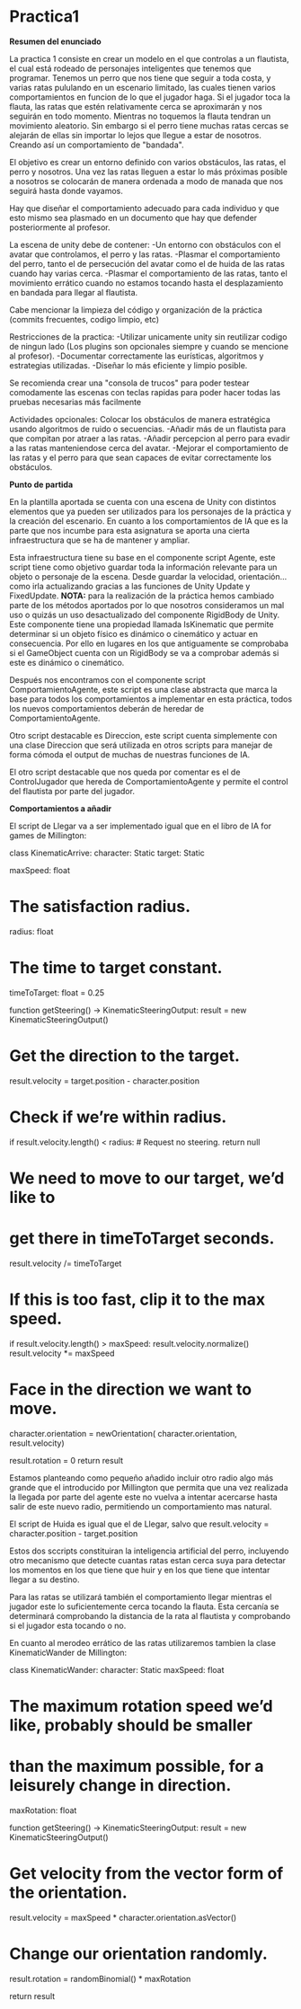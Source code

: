 # Practica1

**Resumen del enunciado**

La practica 1 consiste en crear un modelo en el que controlas a un flautista, el cual está rodeado de personajes inteligentes que tenemos que programar. Tenemos un perro que
nos tiene que seguir a toda costa, y varias ratas pululando en un escenario limitado, las cuales tienen varios comportamientos
en funcion de lo que el jugador haga. Si el jugador toca la flauta, las ratas que estén relativamente cerca se aproximarán y nos seguirán en todo momento. Mientras no toquemos 
la flauta tendran un movimiento aleatorio. Sin embargo si el perro tiene muchas ratas cercas se alejarán de ellas sin importar lo lejos que llegue a estar de nosotros. Creando así
un comportamiento de "bandada".

El objetivo es crear un entorno definido con varios obstáculos, las ratas, el perro y nosotros. Una vez las ratas lleguen a estar lo más próximas posible a nosotros se colocarán
de manera ordenada a modo de manada que nos seguirá hasta donde vayamos.

Hay que diseñar el comportamiento adecuado para cada individuo y que esto mismo sea plasmado en un documento que hay que defender posteriormente al profesor.

La escena de unity debe de contener:
-Un entorno con obstáculos con el avatar que controlamos, el perro y las ratas.
-Plasmar el comportamiento del perro, tanto el de persecución del avatar como el de huida de las ratas cuando hay varias cerca.
-Plasmar el comportamiento de las ratas, tanto el movimiento errático cuando no estamos tocando hasta el desplazamiento en bandada para llegar al flautista.

Cabe mencionar la limpieza del código y organización de la práctica (commits frecuentes, codigo limpio, etc)

Restricciones de la practica:
-Utilizar unicamente unity sin reutilizar codigo de ningun lado (Los plugins son opcionales siempre y cuando se mencione al profesor).
-Documentar correctamente las eurísticas, algoritmos y estrategias utilizadas.
-Diseñar lo más eficiente y limpio posible.

Se recomienda crear una "consola de trucos" para poder testear comodamente las escenas con teclas rapidas para poder hacer todas las pruebas necesarias más facilmente

Actividades opcionales:
Colocar los obstáculos de manera estratégica usando algoritmos de ruido o secuencias.
-Añadir más de un flautista para que compitan por atraer a las ratas.
-Añadir percepcion al perro para evadir a las ratas manteniendose cerca del avatar.
-Mejorar el comportamiento de las ratas y el perro para que sean capaces de evitar correctamente los obstáculos.

**Punto de partida**

En la plantilla aportada se cuenta con una escena de Unity con distintos elementos que ya pueden ser utilizados para los personajes de la práctica y la creación del escenario.
En cuanto a los comportamientos de IA que es la parte que nos incumbe para esta asignatura se aporta una cierta infraestructura que se ha de mantener y ampliar.

Esta infraestructura tiene su base en el componente script Agente, este script tiene como objetivo guardar toda la información relevante para un objeto o personaje de la escena.
Desde guardar la velocidad, orientación... como irla actualizando gracias a las funciones de Unity Update y FixedUpdate.
**NOTA:** para la realización de la práctica hemos cambiado parte de los métodos aportados por lo que nosotros consideramos un mal uso o quizás un uso desactualizado del componente
RigidBody de Unity. Este componente tiene una propiedad llamada IsKinematic que permite determinar si un objeto físico es dinámico o cinemático y actuar en consecuencia. Por ello
en lugares en los que antiguamente se comprobaba si el GameObject cuenta con un RigidBody se va a comprobar además si este es dinámico o cinemático.

Después nos encontramos con el componente script ComportamientoAgente, este script es una clase abstracta que marca la base para todos los comportamientos a implementar en esta práctica,
todos los nuevos comportamientos deberán de heredar de ComportamientoAgente.

Otro script destacable es Direccion, este script cuenta simplemente con una clase Direccion que será utilizada en otros scripts para manejar de forma cómoda el output de muchas de nuestras
funciones de IA.

El otro script destacable que nos queda por comentar es el de ControlJugador que hereda de ComportamientoAgente y permite el control del flautista por parte del jugador.

**Comportamientos a añadir**

El script de Llegar va a ser implementado igual que en el libro de IA for games de Millington:

class KinematicArrive:
character: Static
target: Static

maxSpeed: float

# The satisfaction radius.
radius: float

# The time to target constant.
timeToTarget: float = 0.25

function getSteering() -> KinematicSteeringOutput:
result = new KinematicSteeringOutput()

# Get the direction to the target.
result.velocity = target.position - character.position

# Check if we’re within radius.
if result.velocity.length() < radius:
	# Request no steering.
	return null

# We need to move to our target, we’d like to
# get there in timeToTarget seconds.
result.velocity /= timeToTarget

# If this is too fast, clip it to the max speed.
if result.velocity.length() > maxSpeed:
	result.velocity.normalize()
	result.velocity *= maxSpeed

# Face in the direction we want to move.
character.orientation = newOrientation(
character.orientation,
result.velocity)

result.rotation = 0
return result

Estamos planteando como pequeño añadido incluir otro radio algo más grande que el introducido por Millington que permita que una vez realizada la llegada por parte del agente este no vuelva a intentar acercarse hasta salir de este nuevo radio, permitiendo un comportamiento mas natural.

El script de Huida es igual que el de Llegar, salvo que result.velocity = character.position - target.position

Estos dos sccripts constituiran la inteligencia artificial del perro, incluyendo otro mecanismo que detecte cuantas ratas estan cerca suya para detectar los momentos en los que tiene que huir y en los que tiene que intentar llegar a su destino.

Para las ratas se utilizará también el comportamiento llegar mientras el jugador este lo suficientemente cerca tocando la flauta. Esta cercanía se determinará comprobando la distancia de la rata al flautista y comprobando si el jugador esta tocando o no.

En cuanto al merodeo errático de las ratas utilizaremos tambien la clase KinematicWander de Millington:

class KinematicWander:
character: Static
maxSpeed: float

# The maximum rotation speed we’d like, probably should be smaller
# than the maximum possible, for a leisurely change in direction.
maxRotation: float

function getSteering() -> KinematicSteeringOutput:
result = new KinematicSteeringOutput()

# Get velocity from the vector form of the orientation.
result.velocity = maxSpeed * character.orientation.asVector()

# Change our orientation randomly.
result.rotation = randomBinomial() * maxRotation

return result
